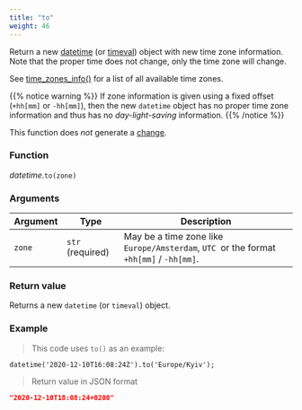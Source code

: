 ```yaml
---
title: "to"
weight: 46
---
```


Return a new [datetime](../) (or [timeval](../../timeval)) object with new time zone information.
Note that the proper time does not change, only the time zone will change.

See [time_zones_info()](../../../thingsdb-api/time_zones_info/#available-time-zones) for a list of all available time zones.

{{% notice warning %}}
If zone information is given using a fixed offset (`+hh[mm]` or `-hh[mm]`), then the new `datetime` object has no proper time zone information and thus has no
*day-light-saving* information.
{{% /notice %}}

This function does *not* generate a [change](../../../overview/changes).

### Function

*datetime*.`to(zone)`

### Arguments

Argument | Type | Description
-------- | ---- | -----------
`zone` | `str` (required) | May be a time zone like `Europe/Amsterdam`, `UTC `or the format `+hh[mm]` / `-hh[mm]`.

### Return value

Returns a new `datetime` (or `timeval`) object.

### Example

> This code uses `to()` as an example:

```thingsdb,json_response
datetime('2020-12-10T16:08:24Z').to('Europe/Kyiv');
```

> Return value in JSON format

```json
"2020-12-10T18:08:24+0200"
```
